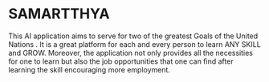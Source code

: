 # SAMARTTHYA
This AI application aims to serve for two of the greatest Goals of the United Nations . It is a great platform for each and every person to learn ANY SKILL and GROW. Moreover, the application not only provides all the necessities for one to learn but also the job opportunities that one can find after learning the skill encouraging more employment.
